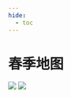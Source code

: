 ```yaml
---
hide:
  - toc
---
```

# 春季地图

![](https://cdn.jsdelivr.net/gh/Pi3-l22/Stardew_Valley_Image/season_map/2.png)
![](https://cdn.jsdelivr.net/gh/Pi3-l22/Stardew_Valley_Image/season_map/1.png)